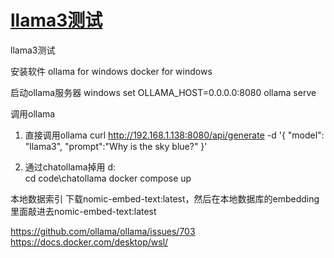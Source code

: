# [llama3测试](https://github.com/cutepig123/gitblog/issues/71)

llama3测试

安装软件
ollama for windows
docker for windows


启动ollama服务器 windows
set OLLAMA_HOST=0.0.0.0:8080
ollama serve

调用ollama
1) 直接调用ollama
curl http://192.168.1.138:8080/api/generate -d '{
  "model": "llama3",
  "prompt":"Why is the sky blue?"
}'

2) 通过chatollama掉用
d:\
cd code\chatollama
docker compose up

本地数据索引
下载nomic-embed-text:latest，然后在本地数据库的embedding里面敲进去nomic-embed-text:latest

https://github.com/ollama/ollama/issues/703
https://docs.docker.com/desktop/wsl/
